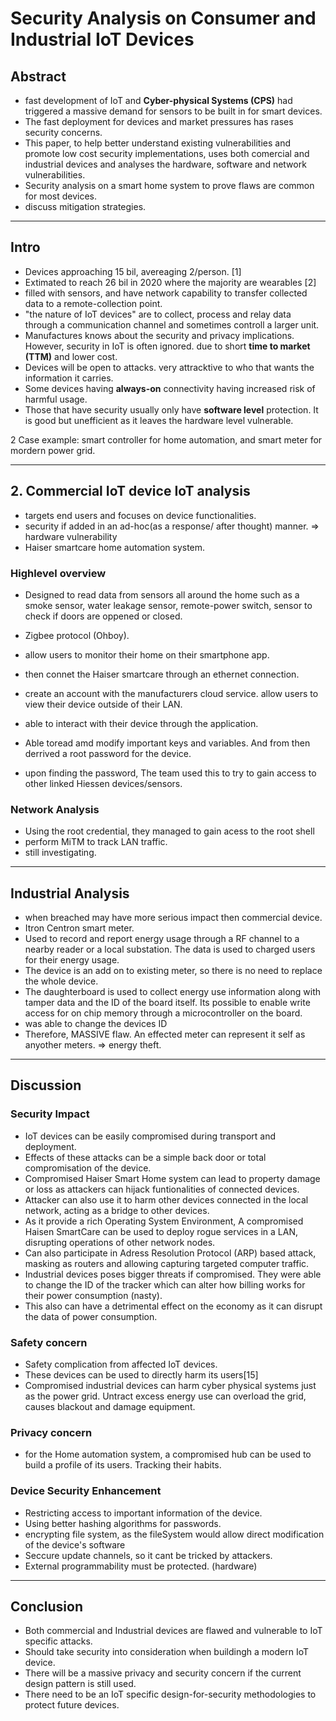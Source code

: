 # Security Analysis on Consumer and Industrial IoT Devices

## Abstract

- fast development of IoT and __Cyber-physical Systems (CPS)__ had triggered a massive demand for sensors to be built in for smart devices.
- The fast deployment for devices and market pressures has rases security concerns.
- This paper, to help better understand existing vulnerabilities and promote low cost security implementations, uses both comercial and industrial devices and analyses the hardware, software and network vulnerabilities.
- Security analysis on a smart home system to prove flaws are common for most devices.
- discuss mitigation strategies.

---

## Intro

- Devices approaching 15 bil, avereaging 2/person. [1]
- Extimated to reach 26 bil in 2020 where the majority are wearables [2]
- filled with sensors, and have network capability to transfer collected data to a remote-collection point.
- "the nature of IoT devices" are to collect, process and relay data through a communication channel and sometimes controll a larger unit.
- Manufactures knows about the security and privacy implications. However, security in IoT is often ignored. due to short __time to market (TTM)__ and lower cost.
- Devices will be open to attacks. very attracktive to who that wants the information it carries.
- Some devices having __always-on__ connectivity having increased risk of harmful usage.
- Those that have security usually only have __software level__ protection. It is good but unefficient as it leaves the hardware level vulnerable.

2 Case example: smart controller for home automation, and smart meter for mordern power grid.

---

## 2. Commercial IoT device IoT analysis

- targets end users and focuses on device functionalities.
- security if added in an ad-hoc(as a response/ after thought) manner. => hardware vulnerability
- Haiser smartcare home automation system.

### Highlevel overview

- Designed to read data from sensors all around the home such as a smoke sensor, water leakage sensor, remote-power switch, sensor to check if doors are oppened or closed.
- Zigbee protocol (Ohboy).
- allow users to monitor their home on their smartphone app.
- then connet the Haiser smartcare through an ethernet connection.
- create an account with the manufacturers cloud service. allow users to view their device outside of their LAN.
- able to interact with their device through the application.

- Able toread amd modify important keys and variables. And from then derrived a root password for the device.
- upon finding the password, The team used this to try to gain access to other linked Hiessen devices/sensors.

### Network Analysis

- Using the root credential, they managed to gain acess to the root shell
- perform MiTM to track LAN traffic.
- still investigating.

--- 

## Industrial Analysis

- when breached may have more serious impact then commercial device.
- Itron Centron smart meter.
- Used to record and report energy usage through a RF channel to a nearby reader or a local substation. The data is used to charged users for their energy usage.
- The device is an add on to existing meter, so there is no need to replace the whole device.
- The daughterboard is used to collect energy use information along with tamper data and the ID of the board itself. Its possible to enable write access for on chip memory through a microcontroller on the board.
- was able to change the devices ID
- Therefore, MASSIVE flaw. An effected meter can represent it self as anyother meters. => energy theft.

---

## Discussion

### Security Impact

- IoT devices can be easily compromised during transport and deployment.
- Effects of these attacks can be a simple back door or total compromisation of the device.
- Compromised Haiser Smart Home system can lead to property damage or loss as attackers can hijack funtionalities of connected devices.
- Attacker can also use it to harm other devices connected in the local network, acting as a bridge to other devices.
- As it provide a rich Operating System Environment, A compromised Haisen SmartCare can be used to deploy rogue services in a LAN, disrupting operations of other network nodes.
- Can also participate in Adress Resolution Protocol (ARP) based attack, masking as routers and allowing capturing targeted computer traffic.
- Industrial devices poses bigger threats if compromised. They were able to change the ID of the tracker which can alter how billing works for their power consumption (nasty).
- This also can have a detrimental effect on the economy as it can disrupt the data of power consumption.

### Safety concern

- Safety complication from affected IoT devices.
- These devices can be used to directly harm its users[15]
- Compromised industrial devices can harm cyber physical systems just as the power grid. Untract excess energy use can overload the grid, causes blackout and damage equipment.

### Privacy concern

- for the Home automation system, a compromised hub can be used to build a profile of its users. Tracking their habits.

### Device Security Enhancement

- Restricting access to important information of the device.
- Using better hashing algorithms for passwords.
- encrypting file system, as the fileSystem would allow direct modification of the device's software
- Seccure update channels, so it cant be tricked by attackers.
- External programmability must be protected. (hardware)

---

## Conclusion

- Both commercial and Industrial devices are flawed and vulnerable to IoT specific attacks.
- Should take security into consideration when buildingh a modern IoT device.
- There will be a massive privacy and security concern if the current design pattern is still used.
- There need to be an IoT specific design-for-security methodologies to protect future devices.

